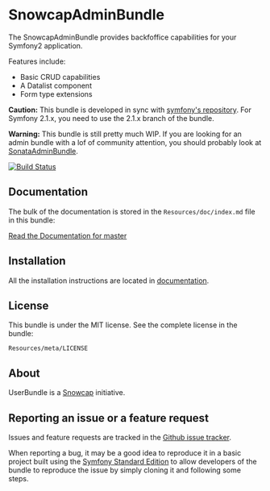 SnowcapAdminBundle
==================

The SnowcapAdminBundle provides backfoffice capabilities for your Symfony2 application.

Features include:

- Basic CRUD capabilities
- A Datalist component
- Form type extensions

**Caution:** This bundle is developed in sync with [symfony's repository](https://github.com/symfony/symfony).
For Symfony 2.1.x, you need to use the 2.1.x branch of the bundle.

**Warning:** This bundle is still pretty much WIP. If you are looking for an admin bundle with a lof of community attention,
you should probably look at [SonataAdminBundle](https://github.com/sonata-project/SonataAdminBundle).

[![Build Status](https://secure.travis-ci.org/snowcap/SnowcapAdminBundle.png?branch=master)](http://travis-ci.org/snowcap/SnowcapAdminBundle)

Documentation
-------------

The bulk of the documentation is stored in the `Resources/doc/index.md`
file in this bundle:

[Read the Documentation for master](https://github.com/snowcap/SnowcapAdminBundle/blob/master/Resources/doc/index.md)

Installation
------------

All the installation instructions are located in [documentation](https://github.com/snowcap/SnowcapAdminBundle/blob/master/Resources/doc/index.md).

License
-------

This bundle is under the MIT license. See the complete license in the bundle:

    Resources/meta/LICENSE

About
-----

UserBundle is a [Snowcap](https://github.com/snowcap) initiative.

Reporting an issue or a feature request
---------------------------------------

Issues and feature requests are tracked in the [Github issue tracker](https://github.com/snowcap/SnowcapAdminBundle/issues).

When reporting a bug, it may be a good idea to reproduce it in a basic project
built using the [Symfony Standard Edition](https://github.com/symfony/symfony-standard)
to allow developers of the bundle to reproduce the issue by simply cloning it
and following some steps.